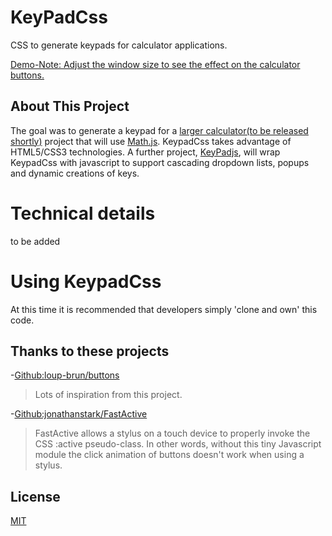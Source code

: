 # KeyPadCss
CSS to generate keypads for calculator applications.

[Demo-Note: Adjust the window size to see the effect on the calculator buttons.](https://johnhansenca.github.io/KeyPadCss/)
## About This Project
The goal was to generate a keypad for a [larger calculator(to be released shortly)]() project that will use [Math.js](https://mathjs.org/). KeypadCss takes advantage of HTML5/CSS3 technologies. A further project, [KeyPadjs](https://johnhansenca.github.io/KeyPadJs), will wrap KeypadCss with javascript to support cascading dropdown lists, popups and dynamic creations of keys.
# Technical details
to be added
# Using KeypadCss
At this time it is recommended that developers simply 'clone and own' this code.
## Thanks to these projects
-[Github:loup-brun/buttons](https://github.com/loup-brun/buttons)
 > Lots of inspiration from this project.

-[Github:jonathanstark/FastActive](https://github.com/jonathanstark/FastActive)
 > FastActive allows a stylus on a touch device to properly invoke the CSS :active pseudo-class. In other words, without this tiny Javascript module the click animation of buttons doesn't work when using a stylus.

## License

[MIT](LICENSE)